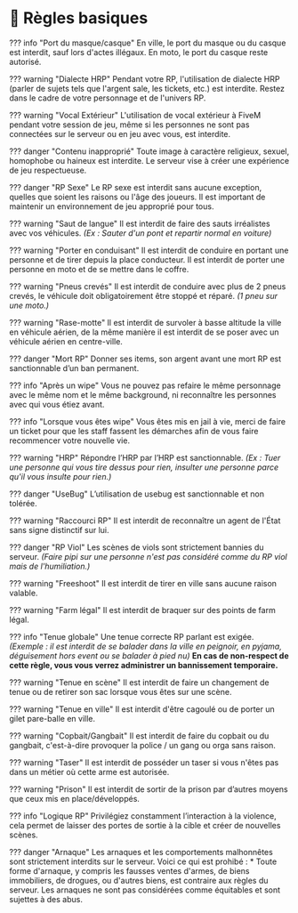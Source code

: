 # 📰 Règles basiques

??? info "Port du masque/casque"
    En ville, le port du masque ou du casque est interdit, sauf lors d'actes illégaux. En moto, le port du casque reste autorisé.

??? warning "Dialecte HRP"
    Pendant votre RP, l'utilisation de dialecte HRP (parler de sujets tels que l'argent sale, les tickets, etc.) est interdite. Restez dans le cadre de votre personnage et de l'univers RP.

??? warning "Vocal Extérieur"
    L'utilisation de vocal extérieur à FiveM pendant votre session de jeu, même si les personnes ne sont pas connectées sur le serveur ou en jeu avec vous, est interdite.

??? danger "Contenu inapproprié"
    Toute image à caractère religieux, sexuel, homophobe ou haineux est interdite. Le serveur vise à créer une expérience de jeu respectueuse.

??? danger "RP Sexe"
    Le RP sexe est interdit sans aucune exception, quelles que soient les raisons ou l'âge des joueurs. Il est important de maintenir un environnement de jeu approprié pour tous.

??? warning "Saut de langue"
    Il est interdit de faire des sauts irréalistes avec vos véhicules. _(Ex : Sauter d'un pont et repartir normal en voiture)_

??? warning "Porter en conduisant"
    Il est interdit de conduire en portant une personne et de tirer depuis la place conducteur. Il est interdit de porter une personne en moto et de se mettre dans le coffre.

??? warning "Pneus crevés"
    Il est interdit de conduire avec plus de 2 pneus crevés, le véhicule doit obligatoirement être stoppé et réparé. _(1 pneu sur une moto.)_

??? warning "Rase-motte"
    Il est interdit de survoler à basse altitude la ville en véhicule aérien, de la même manière il est interdit de se poser avec un véhicule aérien en centre-ville.

??? danger "Mort RP"
    Donner ses items, son argent avant une mort RP est sanctionnable d’un ban permanent.

??? info "Après un wipe"
    Vous ne pouvez pas refaire le même personnage avec le même nom et le même background, ni reconnaître les personnes avec qui vous étiez avant.

??? info "Lorsque vous êtes wipe"
    Vous êtes mis en jail à vie, merci de faire un ticket pour que les staff fassent les démarches afin de vous faire recommencer votre nouvelle vie.

??? warning "HRP"
    Répondre l’HRP par l’HRP est sanctionnable. _(Ex : Tuer une personne qui vous tire dessus pour rien, insulter une personne parce qu'il vous insulte pour rien.)_

??? danger "UseBug"
    L’utilisation de usebug est sanctionnable et non tolérée.

??? warning "Raccourci RP"
    Il est interdit de reconnaître un agent de l'État sans signe distinctif sur lui.

??? danger "RP Viol"
    Les scènes de viols sont strictement bannies du serveur. _(Faire pipi sur une personne n'est pas considéré comme du RP viol mais de l'humiliation.)_

??? warning "Freeshoot"
    Il est interdit de tirer en ville sans aucune raison valable.

??? warning "Farm légal"
    Il est interdit de braquer sur des points de farm légal.

??? info "Tenue globale"
    Une tenue correcte RP parlant est exigée. _(Exemple : il est interdit de se balader dans la ville en peignoir, en pyjama, déguisement hors event ou se balader à pied nu)_
    **En cas de non-respect de cette règle, vous vous verrez administrer un bannissement temporaire.**

??? warning "Tenue en scène"
    Il est interdit de faire un changement de tenue ou de retirer son sac lorsque vous êtes sur une scène.

??? warning "Tenue en ville"
    Il est interdit d'être cagoulé ou de porter un gilet pare-balle en ville.

??? warning "Copbait/Gangbait"
    Il est interdit de faire du copbait ou du gangbait, c'est-à-dire provoquer la police / un gang ou orga sans raison.

??? warning "Taser"
    Il est interdit de posséder un taser si vous n'êtes pas dans un métier où cette arme est autorisée.

??? warning "Prison"
    Il est interdit de sortir de la prison par d’autres moyens que ceux mis en place/développés.

??? info "Logique RP"
    Privilégiez constamment l’interaction à la violence, cela permet de laisser des portes de sortie à la cible et créer de nouvelles scènes.

??? danger "Arnaque"
    Les arnaques et les comportements malhonnêtes sont strictement interdits sur le serveur. Voici ce qui est prohibé :
    * Toute forme d'arnaque, y compris les fausses ventes d'armes, de biens immobiliers, de drogues, ou d'autres biens, est contraire aux règles du serveur. Les arnaques ne sont pas considérées comme équitables et sont sujettes à des abus.
